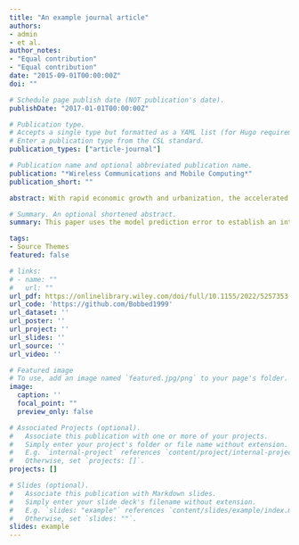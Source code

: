 ```yaml
---
title: "An example journal article"
authors:
- admin
- et al.
author_notes:
- "Equal contribution"
- "Equal contribution"
date: "2015-09-01T00:00:00Z"
doi: ""

# Schedule page publish date (NOT publication's date).
publishDate: "2017-01-01T00:00:00Z"

# Publication type.
# Accepts a single type but formatted as a YAML list (for Hugo requirements).
# Enter a publication type from the CSL standard.
publication_types: ["article-journal"]

# Publication name and optional abbreviated publication name.
publication: "*Wireless Communications and Mobile Computing*"
publication_short: ""

abstract: With rapid economic growth and urbanization, the accelerated increase in car ownership has brought massive pressure on urban traffic, and accurate traffic flow prediction information can provide an important basis for urban traffic dynamic planning. The existing methods have problems such as low efficiency, large error, and inability to adapt to short-term traffic changes. To solve the above problems, the CEEMDAN-SE-GWO-LSTM method was proposed in this paper. First, the traffic flow data is processed for outliers and missing values. The Complete ensemble empirical mode decomposition with adaptive noise (CEEMDAN) method is used to decompose the traffic flow data, and sample entropy (SE) is used to reconstruct the subsequence, which is used to improve the quality of the input data. Then, the Grey Wolf Optimizer (GWO) is used to optimize the parameters of the long-short-term memory (LSTM) in order to improve the prediction accuracy and prevent the model from falling into a local optimum. Three models are used to compare with the ensemble model proposed in this paper, including back propagation neural network (BPNN), LSTM, and long-short-term memory optimized by Grey Wolf Optimizer (GWO-LSTM). Root mean square error (RMSE) is reduced by 40.9% to 66.7%; R2 score is improved by 1.5% to 7.1%. The experimental results show that CEEMDAN-SE-GWO-LSTM has a higher prediction accuracy than the existing traffic flow prediction models. Finally, this paper uses the model prediction error to establish an interval prediction model based on the kernel density estimation theory, which enhances the generalization of the model and the practical application value.

# Summary. An optional shortened abstract.
summary: This paper uses the model prediction error to establish an interval prediction model based on the kernel density estimation theory, which enhances the generalization of the model and the practical application value

tags:
- Source Themes
featured: false

# links:
# - name: ""
#   url: ""
url_pdf: https://onlinelibrary.wiley.com/doi/full/10.1155/2022/5257353
url_code: 'https://github.com/Bobbed1999'
url_dataset: ''
url_poster: ''
url_project: ''
url_slides: ''
url_source: ''
url_video: ''

# Featured image
# To use, add an image named `featured.jpg/png` to your page's folder. 
image:
  caption: ''
  focal_point: ""
  preview_only: false

# Associated Projects (optional).
#   Associate this publication with one or more of your projects.
#   Simply enter your project's folder or file name without extension.
#   E.g. `internal-project` references `content/project/internal-project/index.md`.
#   Otherwise, set `projects: []`.
projects: []

# Slides (optional).
#   Associate this publication with Markdown slides.
#   Simply enter your slide deck's filename without extension.
#   E.g. `slides: "example"` references `content/slides/example/index.md`.
#   Otherwise, set `slides: ""`.
slides: example
---
```



